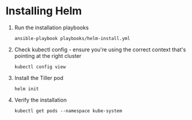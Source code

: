 # Installing Helm

1. Run the installation playbooks

   `ansible-playbook playbooks/helm-install.yml`

2. Check kubectl config - ensure you're using the correct context that's pointing at the right cluster

   `kubectl config view`

3. Install the Tiller pod

   `helm init`

4. Verify the installation

   `kubectl get pods --namespace kube-system`
